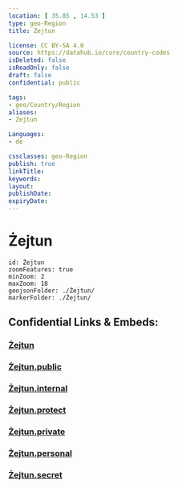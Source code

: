 ```yaml
---
location: [ 35.85 , 14.53 ] 
type: geo-Region
title: Żejtun

license: CC BY-SA 4.0
source: https://datahub.io/core/country-codes
isDeleted: false
isReadOnly: false
draft: false
confidential: public

tags:
- geo/Country/Region
aliases:
- Żejtun

Languages:
- de

cssclasses: geo-Region
publish: true
linkTitle: 
keywords: 
layout: 
publishDate: 
expiryDate: 
---
```


# Żejtun

```leaflet
id: Żejtun
zoomFeatures: true 
minZoom: 2 
maxZoom: 18
geojsonFolder: ./Żejtun/
markerFolder: ./Żejtun/
```


## Confidential Links & Embeds: 

### [Żejtun](/_Standards/Earth/Continent/Europe/Europe~South/Malta/Regions~Malta/Xlokk/counties~Xlokk/Żejtun.md) 

### [Żejtun.public](/_public/Earth/Continent/Europe/Europe~South/Malta/Regions~Malta/Xlokk/counties~Xlokk/Żejtun.public.md) 

### [Żejtun.internal](/_internal/Earth/Continent/Europe/Europe~South/Malta/Regions~Malta/Xlokk/counties~Xlokk/Żejtun.internal.md) 

### [Żejtun.protect](/_protect/Earth/Continent/Europe/Europe~South/Malta/Regions~Malta/Xlokk/counties~Xlokk/Żejtun.protect.md) 

### [Żejtun.private](/_private/Earth/Continent/Europe/Europe~South/Malta/Regions~Malta/Xlokk/counties~Xlokk/Żejtun.private.md) 

### [Żejtun.personal](/_personal/Earth/Continent/Europe/Europe~South/Malta/Regions~Malta/Xlokk/counties~Xlokk/Żejtun.personal.md) 

### [Żejtun.secret](/_secret/Earth/Continent/Europe/Europe~South/Malta/Regions~Malta/Xlokk/counties~Xlokk/Żejtun.secret.md)

